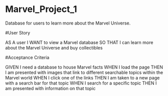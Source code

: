 # Marvel_Project_1
Database for users to learn more about the Marvel Universe.

#User Story

AS A user
I WANT to view a Marvel database
SO THAT I can learn more about the Marvel Universe and buy collectibles

#Acceptance Criteria

GIVEN I need a database to house Marvel facts
WHEN I load the page
THEN I am presented with images that link to different searchable topics within the Marvel world
WHEN I click one of the links 
THEN I am taken to a new page with a search bar for that topic
WHEN I search for a specific topic
THEN I am presented with information on that topic
